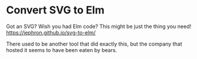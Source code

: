 # Convert SVG to Elm
Got an SVG? Wish you had Elm code? This might be just the thing you need! 
https://jephron.github.io/svg-to-elm/


There used to be another tool that did exactly this, but the company that hosted it seems to have been eaten by bears. 
